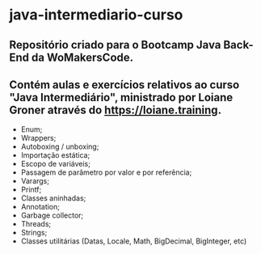 # java-intermediario-curso

## Repositório criado para o Bootcamp Java Back-End da WoMakersCode.
## Contém aulas e exercícios relativos ao curso "Java Intermediário", ministrado por Loiane Groner através do https://loiane.training.

- Enum;
- Wrappers;
- Autoboxing / unboxing;
- Importação estática;
- Escopo de variáveis;
- Passagem de parâmetro por valor e por referência;
- Varargs;
- Printf;
- Classes aninhadas;
- Annotation;
- Garbage collector;
- Threads;
- Strings;
- Classes utilitárias (Datas, Locale, Math, BigDecimal, BigInteger, etc)
